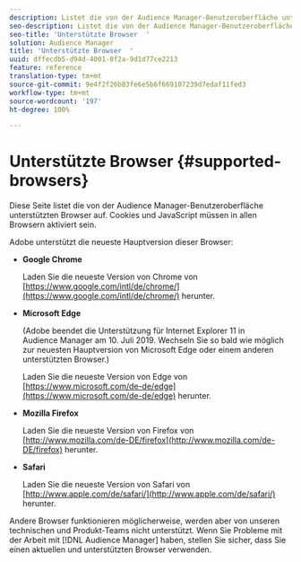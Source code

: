 ```yaml
---
description: Listet die von der Audience Manager-Benutzeroberfläche unterstützten Browser auf. Cookies und JavaScript müssen in allen Browsern aktiviert sein.
seo-description: Listet die von der Audience Manager-Benutzeroberfläche unterstützten Browser auf. Cookies und JavaScript müssen in allen Browsern aktiviert sein.
seo-title: 'Unterstützte Browser  '
solution: Audience Manager
title: 'Unterstützte Browser  '
uuid: dffecdb5-d94d-4001-8f2a-9d1d77ce2213
feature: reference
translation-type: tm+mt
source-git-commit: 9e4f2f26b83fe6e5b6f669107239d7edaf11fed3
workflow-type: tm+mt
source-wordcount: '197'
ht-degree: 100%

---
```



# Unterstützte Browser {#supported-browsers} 

Diese Seite listet die von der Audience Manager-Benutzeroberfläche unterstützten Browser auf. Cookies und JavaScript müssen in allen Browsern aktiviert sein.

<!-- 

c_supported_browsers.xml

 -->

Adobe unterstützt die neueste Hauptversion dieser Browser:

* **Google Chrome**

   Laden Sie die neueste Version von Chrome von [https://www.google.com/intl/de/chrome/](https://www.google.com/intl/de/chrome/) herunter.

* **Microsoft Edge**

   (Adobe beendet die Unterstützung für Internet Explorer 11 in Audience Manager am 10. Juli 2019. Wechseln Sie so bald wie möglich zur neuesten Hauptversion von Microsoft Edge oder einem anderen unterstützten Browser.)

   Laden Sie die neueste Version von Edge von [https://www.microsoft.com/de-de/edge](https://www.microsoft.com/de-de/edge) herunter.

* **Mozilla Firefox**

   Laden Sie die neueste Version von Firefox von [http://www.mozilla.com/de-DE/firefox](http://www.mozilla.com/de-DE/firefox) herunter.

* **Safari**

   Laden Sie die neueste Version von Safari von [http://www.apple.com/de/safari/](http://www.apple.com/de/safari/) herunter.

Andere Browser funktionieren möglicherweise, werden aber von unseren technischen und Produkt-Teams nicht unterstützt. Wenn Sie Probleme mit der Arbeit mit [!DNL Audience Manager] haben, stellen Sie sicher, dass Sie einen aktuellen und unterstützten Browser verwenden.

